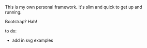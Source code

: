 This is my own personal framework. It's slim and quick to get up and running.

Bootstrap? Hah!

to do:

* add in svg examples